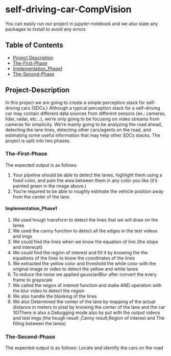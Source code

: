 # self-driving-car-CompVision
You can easily run our project in jupyter-notebook and we also state any packages to install to avoid any errors

## Table of Contents

- [Project Description](#Project-Description)
- [The-First-Phase](#The-First-Phase)
- [Implementation_Phase1 ](#Implementation_Phase1 )
- [The-Second-Phase](#The-Second-Phase)

## Project-Description
In this project we are going to create a simple perception stack for self-driving cars (SDCs.) Although a typical perception stack for a self-driving car may contain different data sources from different sensors (ex.: cameras, lidar, radar, etc…), we’re only going to be focusing on video streams from cameras for simplicity. We’re mainly going to be analyzing the road ahead, detecting the lane lines, detecting other cars/agents on the road, and estimating some useful information that may help other SDCs stacks. The project is split into two phases. 
### The-First-Phase 
The expected output is as follows:
1) Your pipeline should be able to detect the lanes, highlight them using a fixed color, and pain the area between them in any color you like (it’s painted green in the image above.)
2) You’re required to be able to roughly estimate the vehicle position away from the center of the lane.
 #### Implementation_Phase1 
1) We used hough transform to detect the lines that we will draw on the lanes
2) We used the canny function to detect all the edges in the test videos and imgs
3) We could find the lines when we know the equation of line (the slope and interecpt)
4) We could find the region of interest and fill it by knowing the the equations of the lines to know the coordinates of the lines
5) We extracted the yellow color and threshold the while color with the original image or video to detect the yellow and white lanes
6) To reduce the noise we applied gaussianBlur after convert the every frame to grayscale 
7) We called the reigon of interest function and make AND operation with the blur video to detect the region 
8) We also handle the blanking of the lines 
9) We also Determined the center of the lane by mapping of the actual distance in meters to pixel by knowing the center of the lane and the car
10)There is also a Debugging mode also by put with the output videos and test imgs (the hough result ,Canny result,Region of interest and The filling between the lanes)


### The-Second-Phase 
The expected output is as follows:
Locate and identify the cars on the road



